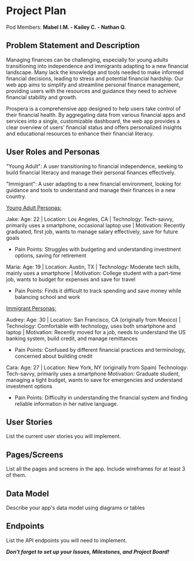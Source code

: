 # Project Plan

Pod Members: **Mabel I.M. - Kailey C. - Nathan Q.**

## Problem Statement and Description

Managing finances can be challenging, especially for young adults transitioning into independence and immigrants adapting to a new financial landscape. Many lack the knowledge and tools needed to make informed financial decisions, leading to stress and potential financial hardship. Our web app aims to simplify and streamline personal finance management, providing users with the resources and guidance they need to achieve financial stability and growth.

Prospera is a comprehensive app designed to help users take control of their financial health. By aggregating data from various financial apps and services into a single, customizable dashboard, the web app provides a clear overview of users' financial status and offers personalized insights and educational resources to enhance their financial literacy.

## User Roles and Personas

"Young Adult": A user transitioning to financial independence, seeking to build financial literacy and manage their personal finances effectively. 

"Immigrant": A user adapting to a new financial environment, looking for guidance and tools to understand and manage their finances in a new country. 
 
<ins>Young Adult Personas:</ins>

Jake: Age: 22 | Location: Los Angeles, CA | Technology: Tech-savvy, primarily uses a smartphone, occasional laptop use | Motivation: Recently graduated, first job, wants to manage salary effectively, save for future goals 
- Pain Points: Struggles with budgeting and understanding investment options, saving for retirement 

Maria: Age: 19 | Location: Austin, TX | Technology: Moderate tech skills, mainly uses a smartphone | Motivation: College student with a part-time job, wants to budget for expenses and save for travel 
- Pain Points: Finds it difficult to track spending and save money while balancing school and work 

<ins>Immigrant Personas: </ins>

Audrey: Age: 30 | Location: San Francisco, CA (originally from Mexico) | Technology: Comfortable with technology, uses both smartphone and laptop | Motivation: Recently moved for a job, needs to understand the US banking system, build credit, and manage remittances 
- Pain Points: Confused by different financial practices and terminology, concerned about building credit 

Cara: Age: 27 | Location: New York, NY (originally from Spain) Technology: Tech-savvy, primarily uses a smartphone Motivation: Graduate student, managing a tight budget, wants to save for emergencies and understand investment options 
- Pain Points: Difficulty in understanding the financial system and finding reliable information in her native language. 

## User Stories

List the current user stories you will implement.

## Pages/Screens

List all the pages and screens in the app. Include wireframes for at least 3 of them.

## Data Model

Describe your app's data model using diagrams or tables

## Endpoints

List the API endpoints you will need to implement.

***Don't forget to set up your Issues, Milestones, and Project Board!***
